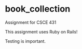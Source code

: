 # book_collection
Assignment for CSCE 431

This assignment uses Ruby on Rails!

Testing is important.